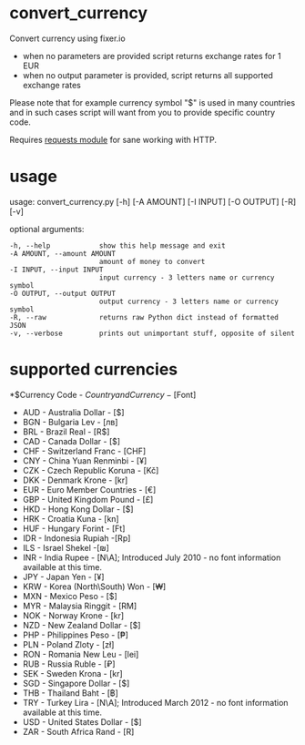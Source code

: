 # convert_currency
Convert currency using fixer.io

- when no parameters are provided script returns exchange rates for 1 EUR
- when no output parameter is provided, script returns all supported exchange rates

Please note that for example currency symbol "$" is used in many countries and in such cases script will want from you to provide specific country code.

Requires [requests module](http://docs.python-requests.org/en/master/) for sane working with HTTP.

# usage

  usage: convert_currency.py [-h] [-A AMOUNT] [-I INPUT] [-O OUTPUT] [-R] [-v]

  optional arguments:

    -h, --help            show this help message and exit
    -A AMOUNT, --amount AMOUNT
                          amount of money to convert
    -I INPUT, --input INPUT
                          input currency - 3 letters name or currency symbol
    -O OUTPUT, --output OUTPUT
                          output currency - 3 letters name or currency symbol
    -R, --raw             returns raw Python dict instead of formatted JSON
    -v, --verbose         prints out unimportant stuff, opposite of silent

# supported currencies

*$Currency Code - $Country and Currency - [$Font]
* AUD - Australia Dollar - [$]
* BGN - Bulgaria Lev - [лв]
* BRL - Brazil Real - [R$]
* CAD - Canada Dollar - [$]
* CHF - Switzerland Franc - [CHF]
* CNY - China Yuan Renminbi - [¥]
* CZK - Czech Republic Koruna - [Kč]
* DKK - Denmark Krone - [kr]
* EUR - Euro Member Countries - [€]
* GBP - United Kingdom Pound - [£]
* HKD - Hong Kong Dollar - [$]
* HRK - Croatia Kuna - [kn]
* HUF - Hungary Forint - [Ft]
* IDR - Indonesia Rupiah -[Rp]
* ILS - Israel Shekel -[₪]
* INR - India Rupee - [N\A]; Introduced July 2010 - no font information available at this time.
* JPY - Japan Yen - [¥]
* KRW - Korea (North\South) Won - [₩]
* MXN - Mexico Peso - [$]
* MYR - Malaysia Ringgit - [RM]
* NOK - Norway Krone - [kr]
* NZD - New Zealand Dollar - [$]
* PHP - Philippines Peso - [₱]
* PLN - Poland Zloty - [zł]
* RON - Romania New Leu - [lei]
* RUB - Russia Ruble - [₽]
* SEK - Sweden Krona - [kr]
* SGD - Singapore Dollar - [$]
* THB - Thailand Baht - [฿]
* TRY - Turkey Lira - [N\A]; Introduced March 2012 - no font information available at this time.
* USD - United States Dollar - [$]
* ZAR - South Africa Rand - [R]
